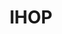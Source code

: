 ---
layout: comic
title: IHOP
alt: Look, corporations in today&#039;s world have certain obligations and social responsibilities!
image: ihop.png
comment: []
---